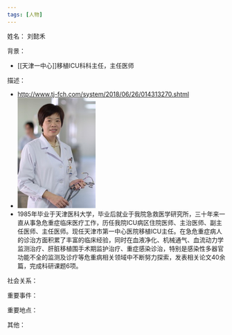 ```yaml
---
tags: [人物]
---
```


姓名：
刘懿禾

背景：
- [[天津一中心]]移植ICU科科主任，主任医师

描述：
- http://www.tj-fch.com/system/2018/06/26/014313270.shtml
- ![刘懿禾](assets/11192301_983759.jpg)
- 1985年毕业于天津医科大学，毕业后就业于我院急救医学研究所，三十年来一直从事急危重症临床医疗工作，历任我院ICU病区住院医师、主治医师、副主任医师、主任医师。现任天津市第一中心医院移植ICU主任。在急危重症病人的诊治方面积累了丰富的临床经验，同时在血液净化、机械通气、血流动力学监测治疗、肝脏移植围手术期监护治疗、重症感染诊治，特别是感染性多器官功能不全的监测及诊疗等危重病相关领域中不断努力探索，发表相关论文40余篇，完成科研课题6项。

社会关系：

重要事件：

重要地点：

其他：
